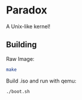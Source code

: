 # Paradox
A Unix-like kernel!

## Building
Raw Image:
```bash
make
```
Build .iso and run with qemu:
```bash
./boot.sh
```
